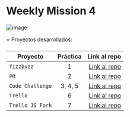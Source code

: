 # Weekly Mission 4

![image](https://user-images.githubusercontent.com/17634377/164965482-c8ec5218-6784-44a1-b6d2-b55684cf3abd.png)

⭐️ Proyectos desarrollados:

| Proyecto | Práctica | Link al repo |
| ------------- |:-------------:| -----:|
|`fizzbuzz`|1|[Link al repo](https://github.com/DanielaBeltranCruz/FizzBuzz)|
|`PR`|2|[Link al repo](https://github.com/LaunchX-InnovaccionVirtual/MissionNodeJS)|
|`Code Challenge`|3, 4, 5|[Link al repo](https://github.com/DanielaBeltranCruz/Code-Challenge)|
|`Trello`|6|[Link al repo](https://github.com/LaunchX-InnovaccionVirtual/MissionNodeJS)|
|`Trello JS Fork`|7|[Link al repo](https://github.com/LaunchX-InnovaccionVirtual/MissionNodeJS)|
